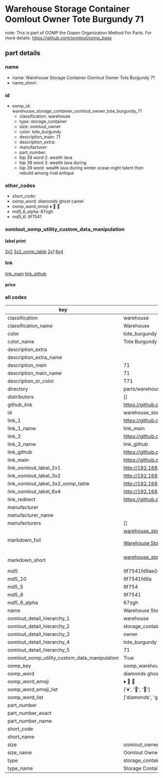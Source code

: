 # Warehouse Storage Container Oomlout Owner Tote Burgundy 71  

note: This is part of OOMP the Oopen Organization Method For Parts. For more details: https://github.com/oomlout/oomp_base

##  part details
  







### name
* name: Warehouse Storage Container Oomlout Owner Tote Burgundy 71
* name_short: 
### id
* oomp_id: warehouse_storage_container_oomlout_owner_tote_burgundy_71
  * classification: warehouse
  * type: storage_container
  * size: oomlout_owner
  * color: tote_burgundy
  * description_main: 71
  * description_extra: 
  * manufacturer: 
  * part_number: 
  * bip 39 word 2: wealth lava
  * bip 39 word 3: wealth lava during
  * bip 39 word: wealth lava during winter ocean night talent then rebuild among rival antique

### other_codes
* short_code: 
* oomp_word: diamonds ghost camel
* oomp_word_emoji :diamonds: :ghost: :camel:
* md5_6_alpha: 67zgh
* md5_6: 9f7541






### oomlout_oomp_utility_custom_data_manipulation
#### label print
[3x2](http://192.168.1.245:1112/?label=oomp%2067zgh)
[3x2_oomp_table](http://192.168.1.108:1112/?label=oomp%2067zgh)
[2x1](http://192.168.1.242:1112/?label=oomp%2067zgh)
[6x4](http://192.168.1.55:1112/?label=oomp%2067zgh)    

#### link

[link_main](https://github.com/oomlout/oomlout_oomp_version_1_messy/tree/main/parts/warehouse_storage_container_oomlout_owner_tote_burgundy_71) [link_github](https://github.com/oomlout/oomlout_oomp_version_1_messy/tree/main/parts/warehouse_storage_container_oomlout_owner_tote_burgundy_71)                             

#### price







### all codes 
| key | value |  
| --- | --- |  
| classification | warehouse |  
| classification_name | Warehouse |  
| color | tote_burgundy |  
| color_name | Tote Burgundy |  
| description_extra |  |  
| description_extra_name |  |  
| description_main | 71 |  
| description_main_name | 71 |  
| description_or_color | T71 |  
| directory | parts/warehouse_storage_container_oomlout_owner_tote_burgundy_71 |  
| distributors | [] |  
| github_link | https://github.com/oomlout/oomlout_oomp_part_src/tree/main/parts/warehouse_storage_container_oomlout_owner_tote_burgundy_71 |  
| id | warehouse_storage_container_oomlout_owner_tote_burgundy_71 |  
| link_1 | https://github.com/oomlout/oomlout_oomp_version_1_messy/tree/main/parts/warehouse_storage_container_oomlout_owner_tote_burgundy_71 |  
| link_1_name | link_main |  
| link_2 | https://github.com/oomlout/oomlout_oomp_version_1_messy/tree/main/parts/warehouse_storage_container_oomlout_owner_tote_burgundy_71 |  
| link_2_name | link_github |  
| link_github | https://github.com/oomlout/oomlout_oomp_version_1_messy/tree/main/parts/warehouse_storage_container_oomlout_owner_tote_burgundy_71 |  
| link_main | https://github.com/oomlout/oomlout_oomp_version_1_messy/tree/main/parts/warehouse_storage_container_oomlout_owner_tote_burgundy_71 |  
| link_oomlout_label_2x1 | http://192.168.1.242:1112/?label=oomp%2067zgh |  
| link_oomlout_label_3x2 | http://192.168.1.245:1112/?label=oomp%2067zgh |  
| link_oomlout_label_3x2_oomp_table | http://192.168.1.108:1112/?label=oomp%2067zgh |  
| link_oomlout_label_6x4 | http://192.168.1.55:1112/?label=oomp%2067zgh |  
| link_redirect | https://github.com/oomlout/oomlout_oomp_version_1_messy/tree/main/parts/warehouse_storage_container_oomlout_owner_tote_burgundy_71 |  
| manufacturer |  |  
| manufacturer_name |  |  
| manufacturers | [] |  
| markdown_full | [warehouse_storage_container_oomlout_owner_tote_burgundy_71](none)<br>[](none)<br>[Warehouse Storage Container Oomlout Owner Tote Burgundy 71](none)<br><br> |  
| markdown_short | [warehouse_storage_container_oomlout_owner_tote_burgundy_71](none)<br><br> |  
| md5 | 9f7541fd9ae03bae564c7fc0885f77c1 |  
| md5_10 | 9f7541fd9a |  
| md5_5 | 9f754 |  
| md5_6 | 9f7541 |  
| md5_6_alpha | 67zgh |  
| name | Warehouse Storage Container Oomlout Owner Tote Burgundy 71 |  
| oomlout_detail_hierarchy_1 | warehouse |  
| oomlout_detail_hierarchy_2 | storage_container |  
| oomlout_detail_hierarchy_3 | owner |  
| oomlout_detail_hierarchy_4 | tote_burgundy |  
| oomlout_detail_hierarchy_5 | 71 |  
| oomlout_oomp_utility_custom_data_manipulation | True |  
| oomp_key | oomp_warehouse_storage_container_oomlout_owner_tote_burgundy_71 |  
| oomp_word | diamonds ghost camel |  
| oomp_word_emoji | :diamonds: :ghost: :camel: |  
| oomp_word_emoji_list | [':diamonds:', ':ghost:', ':camel:'] |  
| oomp_word_list | ['diamonds', 'ghost', 'camel'] |  
| part_number |  |  
| part_number_exact |  |  
| part_number_name |  |  
| short_code |  |  
| short_name |  |  
| size | oomlout_owner |  
| size_name | Oomlout Owner |  
| type | storage_container |  
| type_name | Storage Container |  
